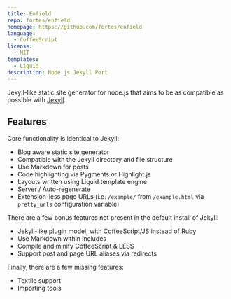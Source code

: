 ```yaml
---
title: Enfield
repo: fortes/enfield
homepage: https://github.com/fortes/enfield
language:
  - CoffeeScript
license:
  - MIT
templates:
  - Liquid
description: Node.js Jekyll Port
---
```


Jekyll-like static site generator for node.js that aims to be as compatible as possible with [Jekyll](https://github.com/jekyll/jekyll).

## Features

Core functionality is identical to Jekyll:

- Blog aware static site generator
- Compatible with the Jekyll directory and file structure
- Use Markdown for posts
- Code highlighting via Pygments or Highlight.js
- Layouts written using Liquid template engine
- Server / Auto-regenerate
- Extension-less page URLs (i.e. `/example/` from `/example.html` via `pretty_urls` configuration variable)

There are a few bonus features not present in the default install of Jekyll:

- Jekyll-like plugin model, with CoffeeScript/JS instead of Ruby
- Use Markdown within includes
- Compile and minify CoffeeScript & LESS
- Support post and page URL aliases via redirects

Finally, there are a few missing features:

- Textile support
- Importing tools
